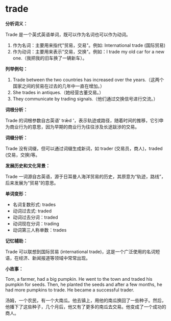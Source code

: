 # trade

**分析词义：**

  

Trade 是一个英式英语单词，既可以作为名词也可以作为动词。

  

1.  作为名词：主要用来指代"贸易，交易"。例如: International trade (国际贸易)
2.  作为动词：主要用来表示"交易，交换"。例如：I trade my old car for a new one.（我把我的旧车换了一辆新车）。

  

**列举例句：**

  

1.  Trade between the two countries has increased over the years.（这两个国家之间的贸易在过去的几年中一直在增加。）
2.  She trades in antiques.（她经营古董交易。）
3.  They communicate by trading signals.（他们通过交换信号进行交流。）

  

**词根分析：**

  

Trade 的词根参数自古英语' trǣd '，表示轨迹或路径，随着时间的推移，它引申为商业行为的意思，因为早期的商业行为往往涉及长途跋涉的交易。

  

**词缀分析：**

  

Trade 没有词缀，但可以通过词缀生成新词，如 trader (交易员，商人)，traded (交易，交换)等。

  

**发展历史和文化背景：**

  

Trade 一词源自古英语，源于日耳曼人海洋贸易的历史，其原意为“轨迹，路线”，后来发展为“贸易”的意思。

  

**单词变形：**

  

*   名词复数形式: trades
*   动词过去式: traded
*   动词过去分词：traded
*   动词现在分词：trading
*   动词第三人称单数：trades

  

**记忆辅助：**

  

Trade 可以联想到国际贸易 (international trade)，这是一个广泛使用的名词短语，在经济、新闻报道等领域中常常出现。

  

**小故事：**

  

Tom, a farmer, had a big pumpkin. He went to the town and traded his pumpkin for seeds. Then, he planted the seeds and after a few months, he had more pumpkins to trade. He became a successful trader.

  

汤姆，一个农民，有一个大南瓜。他去镇上，用他的南瓜换回了一些种子。然后，他播下了这些种子，几个月后，他又有了更多的南瓜去交易。他变成了一个成功的商人。
